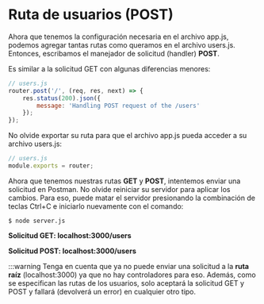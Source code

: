 # Ruta de usuarios (POST)

Ahora que tenemos la configuración necesaria en el archivo app.js, podemos agregar tantas rutas como queramos en el archivo users.js. Entonces, escribamos el manejador de solicitud (handler) **POST**.

Es similar a la solicitud GET con algunas diferencias menores:
```js
// users.js
router.post('/', (req, res, next) => {
    res.status(200).json({
        message: 'Handling POST request of the /users'
    });
}); 
```
No olvide exportar su ruta para que el archivo app.js pueda acceder a su archivo users.js:
```js
// users.js
module.exports = router;
```

Ahora que tenemos nuestras rutas **GET** y **POST**, intentemos enviar una solicitud en Postman.
No olvide reiniciar su servidor para aplicar los cambios. Para eso, puede matar el servidor presionando la combinación de teclas Ctrl+C e iniciarlo nuevamente con el comando:

    $ node server.js

**Solicitud GET: localhost:3000/users**

**Solicitud POST: localhost:3000/users**

:::warning
Tenga en cuenta que ya no puede enviar una solicitud a la **ruta raíz** (localhost:3000) ya que no hay controladores para eso. Además, como se especifican las rutas de los usuarios, solo aceptará la solicitud GET y POST y fallará (devolverá un error) en cualquier otro tipo.